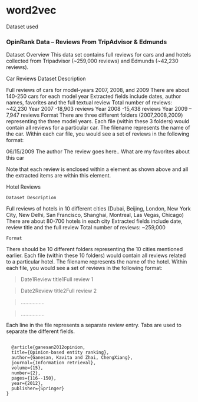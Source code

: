 # word2vec

Dataset used

### OpinRank Data – Reviews From TripAdvisor & Edmunds
 

Dataset Overview
This data set contains full reviews for cars and and hotels collected from Tripadvisor (~259,000 reviews) and Edmunds (~42,230 reviews).

Car Reviews
Dataset Description

Full reviews of cars for model-years 2007, 2008, and 2009
There are about 140-250 cars for each model year
Extracted fields include dates, author names, favorites and the full textual review
Total number of reviews: ~42,230
Year 2007 -18,903 reviews
Year 2008 -15,438 reviews
Year 2009 – 7,947 reviews
Format
There are three different folders (2007,2008,2009) representing the three model years. Each file (within these 3 folders) would contain all reviews for a particular car. The filename represents the name of the car. Within each car file, you would see a set of reviews in the following format:

<DOC>
<DATE>06/15/2009</DATE>
<AUTHOR>The author</AUTHOR>
<TEXT>The review goes here..</TEXT>
<FAVORITE>What are my favorites about this car</FAVORITE>
</DOC>

Note that each review is enclosed within a element as shown above and all the extracted items are within this element.

Hotel Reviews

``Dataset Description``

Full reviews of hotels in 10 different cities (Dubai, Beijing, London, New York City, New Delhi, San Francisco, Shanghai, Montreal, Las Vegas, Chicago)
There are about 80-700 hotels in each city
Extracted fields include date, review title and the full review
Total number of reviews: ~259,000


``Format``

There should be 10 different folders representing the 10 cities mentioned earlier. Each file (within these 10 folders) would contain all reviews related to a particular hotel. The filename represents the name of the hotel. Within each file, you would see a set of reviews in the following format:

> Date1<tab>Review title1<tab>Full review 1
 
> Date2<tab>Review title2<tab>Full review 2
 
> …………….

> …………….

Each line in the file represents a separate review entry. Tabs are used to separate the  different fields.



```

  @article{ganesan2012opinion,
  title={Opinion-based entity ranking},
  author={Ganesan, Kavita and Zhai, ChengXiang},
  journal={Information retrieval},
  volume={15},
  number={2},
  pages={116--150},
  year={2012},
  publisher={Springer} 
}
```
